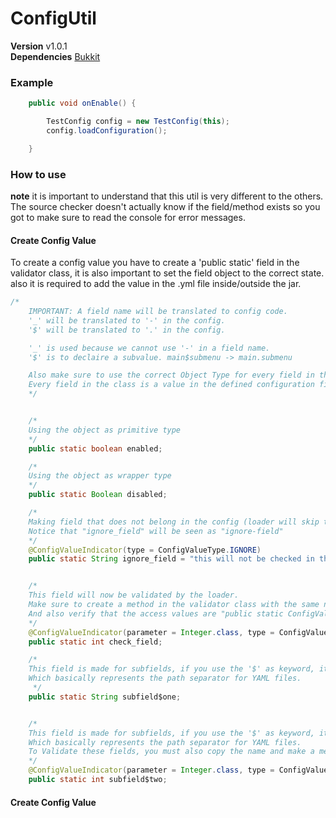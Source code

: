 # ConfigUtil

**Version** v1.0.1  
**Dependencies** [Bukkit](https://hub.spigotmc.org/javadocs/bukkit/overview-summary.html)


### Example
```java
    public void onEnable() {

        TestConfig config = new TestConfig(this);
        config.loadConfiguration();

    }
```

### How to use
**note** it is important to understand that this util is very different to the others.
The source checker doesn't actually know if the field/method exists so you got to make sure to read the console for error messages.

#### Create Config Value
To create a config value you have to create a 'public static' field in the validator class, it is also important to set the field object to the correct state. also it is required to add the value in the .yml file inside/outside the jar.

```java
/*
    IMPORTANT: A field name will be translated to config code.
    '_' will be translated to '-' in the config.
    '$' will be translated to '.' in the config.

    '_' is used because we cannot use '-' in a field name.
    '$' is to declaire a subvalue. main$submenu -> main.submenu

    Also make sure to use the correct Object Type for every field in the list.
    Every field in the class is a value in the defined configuration file,
    */


    /*
    Using the object as primitive type
    */
    public static boolean enabled;

    /*
    Using the object as wrapper type
    */
    public static Boolean disabled;

    /*
    Making field that does not belong in the config (loader will skip these)
    Notice that "ignore_field" will be seen as "ignore-field"
    */
    @ConfigValueIndicator(type = ConfigValueType.IGNORE)
    public static String ignore_field = "this will not be checked in the config";


    /*
    This field will now be validated by the loader.
    Make sure to create a method in the validator class with the same name as the field.
    And also verify that the access values are "public static ConfigValueValidatorResult {fieldname}(parameter class) {}"
    */
    @ConfigValueIndicator(parameter = Integer.class, type = ConfigValueType.VALIDATE)
    public static int check_field;

    /*
    This field is made for subfields, if you use the '$' as keyword, it will be translated to a '.'.
    Which basically represents the path separator for YAML files.
     */
    public static String subfield$one;


    /*
    This field is made for subfields, if you use the '$' as keyword, it will be translated to a '.'.
    Which basically represents the path separator for YAML files.
    To Validate these fields, you must also copy the name and make a method
    */
    @ConfigValueIndicator(parameter = Integer.class, type = ConfigValueType.VALIDATE)
    public static int subfield$two;

```

#### Create Config Value

